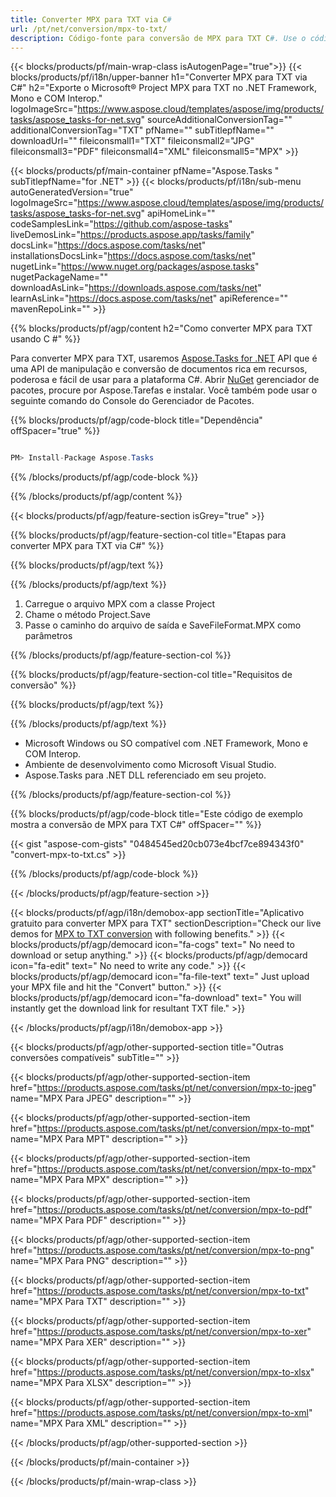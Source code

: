 ```yaml
---
title: Converter MPX para TXT via C# 
url: /pt/net/conversion/mpx-to-txt/ 
description: Código-fonte para conversão de MPX para TXT C#. Use o código de exemplo da API para arquivos MPX em lote para conversão TXT no VB.NET Asp.NET ou em qualquer aplicativo baseado em .NET.
---
```


{{< blocks/products/pf/main-wrap-class isAutogenPage="true">}}
{{< blocks/products/pf/i18n/upper-banner h1="Converter MPX para TXT via C#" h2="Exporte o Microsoft® Project MPX para TXT no .NET Framework, Mono e COM Interop." logoImageSrc="https://www.aspose.cloud/templates/aspose/img/products/tasks/aspose_tasks-for-net.svg" sourceAdditionalConversionTag="" additionalConversionTag="TXT" pfName="" subTitlepfName="" downloadUrl="" fileiconsmall1="TXT" fileiconsmall2="JPG" fileiconsmall3="PDF" fileiconsmall4="XML" fileiconsmall5="MPX" >}}

{{< blocks/products/pf/main-container pfName="Aspose.Tasks " subTitlepfName="for .NET" >}}
{{< blocks/products/pf/i18n/sub-menu autoGeneratedVersion="true" logoImageSrc="https://www.aspose.cloud/templates/aspose/img/products/tasks/aspose_tasks-for-net.svg" apiHomeLink="" codeSamplesLink="https://github.com/aspose-tasks" liveDemosLink="https://products.aspose.app/tasks/family" docsLink="https://docs.aspose.com/tasks/net" installationsDocsLink="https://docs.aspose.com/tasks/net" nugetLink="https://www.nuget.org/packages/aspose.tasks" nugetPackageName="" downloadAsLink="https://downloads.aspose.com/tasks/net" learnAsLink="https://docs.aspose.com/tasks/net" apiReference="" mavenRepoLink="" >}}

{{% blocks/products/pf/agp/content h2="Como converter MPX para TXT usando C #" %}}

Para converter MPX para TXT, usaremos
 [Aspose.Tasks for .NET](https://products.aspose.com/tasks/net)
 API que é uma API de manipulação e conversão de documentos rica em recursos, poderosa e fácil de usar para a plataforma C#. Abrir
 [NuGet](https://www.nuget.org/packages/aspose.tasks)
 gerenciador de pacotes, procure por
 Aspose.Tarefas
 e instalar. Você também pode usar o seguinte comando do Console do Gerenciador de Pacotes.

{{% blocks/products/pf/agp/code-block title="Dependência" offSpacer="true" %}}

```cs

PM> Install-Package Aspose.Tasks

```

{{% /blocks/products/pf/agp/code-block %}}

{{% /blocks/products/pf/agp/content %}}

{{< blocks/products/pf/agp/feature-section isGrey="true" >}}

{{% blocks/products/pf/agp/feature-section-col title="Etapas para converter MPX para TXT via C#" %}}

{{% blocks/products/pf/agp/text %}}

{{% /blocks/products/pf/agp/text %}}

1. Carregue o arquivo MPX com a classe Project
1. Chame o método Project.Save
1. Passe o caminho do arquivo de saída e SaveFileFormat.MPX como parâmetros

{{% /blocks/products/pf/agp/feature-section-col %}}

{{% blocks/products/pf/agp/feature-section-col title="Requisitos de conversão" %}}

{{% blocks/products/pf/agp/text %}}

{{% /blocks/products/pf/agp/text %}}

- Microsoft Windows ou SO compatível com .NET Framework, Mono e COM Interop.
- Ambiente de desenvolvimento como Microsoft Visual Studio.
- Aspose.Tasks para .NET DLL referenciado em seu projeto.

{{% /blocks/products/pf/agp/feature-section-col %}}

{{% blocks/products/pf/agp/code-block title="Este código de exemplo mostra a conversão de MPX para TXT C#" offSpacer="" %}}

{{< gist "aspose-com-gists" "0484545ed20cb073e4bcf7ce894343f0" "convert-mpx-to-txt.cs" >}}

{{% /blocks/products/pf/agp/code-block %}}

{{< /blocks/products/pf/agp/feature-section >}}

<!-- aboutfile Starts -->

{{< blocks/products/pf/agp/i18n/demobox-app sectionTitle="Aplicativo gratuito para converter MPX para TXT" sectionDescription="Check our live demos for [MPX to TXT conversion](https://products.aspose.app/tasks/conversion/mpx-to-txt) with following benefits." >}}
        {{< blocks/products/pf/agp/democard icon="fa-cogs" text=" No need to download or setup anything." >}}
        {{< blocks/products/pf/agp/democard icon="fa-edit" text=" No need to write any code." >}}
        {{< blocks/products/pf/agp/democard icon="fa-file-text" text=" Just upload your MPX file and hit the \"Convert\" button." >}}
        {{< blocks/products/pf/agp/democard icon="fa-download" text=" You will instantly get the download link for resultant TXT file." >}}

{{< /blocks/products/pf/agp/i18n/demobox-app >}}

<!-- aboutfile Ends -->

{{< blocks/products/pf/agp/other-supported-section title="Outras conversões compatíveis" subTitle="" >}}

{{< blocks/products/pf/agp/other-supported-section-item href="https://products.aspose.com/tasks/pt/net/conversion/mpx-to-jpeg" name="MPX Para JPEG" description="" >}}

{{< blocks/products/pf/agp/other-supported-section-item href="https://products.aspose.com/tasks/pt/net/conversion/mpx-to-mpt" name="MPX Para MPT" description="" >}}

{{< blocks/products/pf/agp/other-supported-section-item href="https://products.aspose.com/tasks/pt/net/conversion/mpx-to-mpx" name="MPX Para MPX" description="" >}}

{{< blocks/products/pf/agp/other-supported-section-item href="https://products.aspose.com/tasks/pt/net/conversion/mpx-to-pdf" name="MPX Para PDF" description="" >}}

{{< blocks/products/pf/agp/other-supported-section-item href="https://products.aspose.com/tasks/pt/net/conversion/mpx-to-png" name="MPX Para PNG" description="" >}}

{{< blocks/products/pf/agp/other-supported-section-item href="https://products.aspose.com/tasks/pt/net/conversion/mpx-to-txt" name="MPX Para TXT" description="" >}}

{{< blocks/products/pf/agp/other-supported-section-item href="https://products.aspose.com/tasks/pt/net/conversion/mpx-to-xer" name="MPX Para XER" description="" >}}

{{< blocks/products/pf/agp/other-supported-section-item href="https://products.aspose.com/tasks/pt/net/conversion/mpx-to-xlsx" name="MPX Para XLSX" description="" >}}

{{< blocks/products/pf/agp/other-supported-section-item href="https://products.aspose.com/tasks/pt/net/conversion/mpx-to-xml" name="MPX Para XML" description="" >}}



{{< /blocks/products/pf/agp/other-supported-section >}}

{{< /blocks/products/pf/main-container >}}
    
{{< /blocks/products/pf/main-wrap-class >}}
